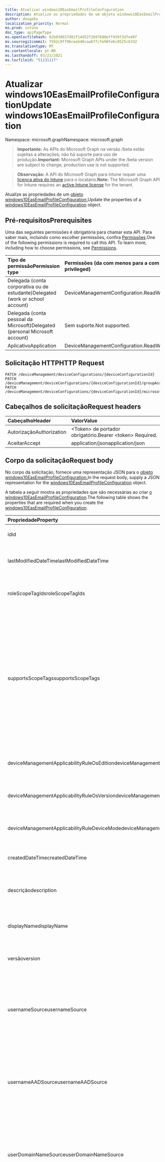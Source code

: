 ```yaml
---
title: Atualizar windows10EasEmailProfileConfiguration
description: Atualize as propriedades de um objeto windows10EasEmailProfileConfiguration.
author: dougeby
localization_priority: Normal
ms.prod: intune
doc_type: apiPageType
ms.openlocfilehash: 62b038837d82f14d52f2697680eff459f3dfe48f
ms.sourcegitcommit: f592c9ff96ceeb40caa67fcfe90fe6c8525cb7d2
ms.translationtype: MT
ms.contentlocale: pt-BR
ms.lasthandoff: 03/23/2021
ms.locfileid: "51131117"
---
```

# <a name="update-windows10easemailprofileconfiguration"></a><span data-ttu-id="69532-103">Atualizar windows10EasEmailProfileConfiguration</span><span class="sxs-lookup"><span data-stu-id="69532-103">Update windows10EasEmailProfileConfiguration</span></span>

<span data-ttu-id="69532-104">Namespace: microsoft.graph</span><span class="sxs-lookup"><span data-stu-id="69532-104">Namespace: microsoft.graph</span></span>

> <span data-ttu-id="69532-105">**Importante:** As APIs do Microsoft Graph na versão /beta estão sujeitas a alterações; não há suporte para uso de produção.</span><span class="sxs-lookup"><span data-stu-id="69532-105">**Important:** Microsoft Graph APIs under the /beta version are subject to change; production use is not supported.</span></span>

> <span data-ttu-id="69532-106">**Observação:** A API do Microsoft Graph para Intune requer uma [licença ativa do Intune](https://go.microsoft.com/fwlink/?linkid=839381) para o locatário.</span><span class="sxs-lookup"><span data-stu-id="69532-106">**Note:** The Microsoft Graph API for Intune requires an [active Intune license](https://go.microsoft.com/fwlink/?linkid=839381) for the tenant.</span></span>

<span data-ttu-id="69532-107">Atualize as propriedades de um [objeto windows10EasEmailProfileConfiguration.](../resources/intune-deviceconfig-windows10easemailprofileconfiguration.md)</span><span class="sxs-lookup"><span data-stu-id="69532-107">Update the properties of a [windows10EasEmailProfileConfiguration](../resources/intune-deviceconfig-windows10easemailprofileconfiguration.md) object.</span></span>

## <a name="prerequisites"></a><span data-ttu-id="69532-108">Pré-requisitos</span><span class="sxs-lookup"><span data-stu-id="69532-108">Prerequisites</span></span>
<span data-ttu-id="69532-p101">Uma das seguintes permissões é obrigatória para chamar esta API. Para saber mais, incluindo como escolher permissões, confira [Permissões](/graph/permissions-reference).</span><span class="sxs-lookup"><span data-stu-id="69532-p101">One of the following permissions is required to call this API. To learn more, including how to choose permissions, see [Permissions](/graph/permissions-reference).</span></span>

|<span data-ttu-id="69532-111">Tipo de permissão</span><span class="sxs-lookup"><span data-stu-id="69532-111">Permission type</span></span>|<span data-ttu-id="69532-112">Permissões (da com menos para a com mais privilégios)</span><span class="sxs-lookup"><span data-stu-id="69532-112">Permissions (from least to most privileged)</span></span>|
|:---|:---|
|<span data-ttu-id="69532-113">Delegada (conta corporativa ou de estudante)</span><span class="sxs-lookup"><span data-stu-id="69532-113">Delegated (work or school account)</span></span>|<span data-ttu-id="69532-114">DeviceManagementConfiguration.ReadWrite.All</span><span class="sxs-lookup"><span data-stu-id="69532-114">DeviceManagementConfiguration.ReadWrite.All</span></span>|
|<span data-ttu-id="69532-115">Delegada (conta pessoal da Microsoft)</span><span class="sxs-lookup"><span data-stu-id="69532-115">Delegated (personal Microsoft account)</span></span>|<span data-ttu-id="69532-116">Sem suporte.</span><span class="sxs-lookup"><span data-stu-id="69532-116">Not supported.</span></span>|
|<span data-ttu-id="69532-117">Aplicativo</span><span class="sxs-lookup"><span data-stu-id="69532-117">Application</span></span>|<span data-ttu-id="69532-118">DeviceManagementConfiguration.ReadWrite.All</span><span class="sxs-lookup"><span data-stu-id="69532-118">DeviceManagementConfiguration.ReadWrite.All</span></span>|

## <a name="http-request"></a><span data-ttu-id="69532-119">Solicitação HTTP</span><span class="sxs-lookup"><span data-stu-id="69532-119">HTTP Request</span></span>
<!-- {
  "blockType": "ignored"
}
-->
``` http
PATCH /deviceManagement/deviceConfigurations/{deviceConfigurationId}
PATCH /deviceManagement/deviceConfigurations/{deviceConfigurationId}/groupAssignments/{deviceConfigurationGroupAssignmentId}/deviceConfiguration
PATCH /deviceManagement/deviceConfigurations/{deviceConfigurationId}/microsoft.graph.windowsDomainJoinConfiguration/networkAccessConfigurations/{deviceConfigurationId}
```

## <a name="request-headers"></a><span data-ttu-id="69532-120">Cabeçalhos de solicitação</span><span class="sxs-lookup"><span data-stu-id="69532-120">Request headers</span></span>
|<span data-ttu-id="69532-121">Cabeçalho</span><span class="sxs-lookup"><span data-stu-id="69532-121">Header</span></span>|<span data-ttu-id="69532-122">Valor</span><span class="sxs-lookup"><span data-stu-id="69532-122">Value</span></span>|
|:---|:---|
|<span data-ttu-id="69532-123">Autorização</span><span class="sxs-lookup"><span data-stu-id="69532-123">Authorization</span></span>|<span data-ttu-id="69532-124">&lt;Token&gt; de portador obrigatório.</span><span class="sxs-lookup"><span data-stu-id="69532-124">Bearer &lt;token&gt; Required.</span></span>|
|<span data-ttu-id="69532-125">Aceitar</span><span class="sxs-lookup"><span data-stu-id="69532-125">Accept</span></span>|<span data-ttu-id="69532-126">application/json</span><span class="sxs-lookup"><span data-stu-id="69532-126">application/json</span></span>|

## <a name="request-body"></a><span data-ttu-id="69532-127">Corpo da solicitação</span><span class="sxs-lookup"><span data-stu-id="69532-127">Request body</span></span>
<span data-ttu-id="69532-128">No corpo da solicitação, fornece uma representação JSON para o [objeto windows10EasEmailProfileConfiguration.](../resources/intune-deviceconfig-windows10easemailprofileconfiguration.md)</span><span class="sxs-lookup"><span data-stu-id="69532-128">In the request body, supply a JSON representation for the [windows10EasEmailProfileConfiguration](../resources/intune-deviceconfig-windows10easemailprofileconfiguration.md) object.</span></span>

<span data-ttu-id="69532-129">A tabela a seguir mostra as propriedades que são necessárias ao criar [o windows10EasEmailProfileConfiguration](../resources/intune-deviceconfig-windows10easemailprofileconfiguration.md).</span><span class="sxs-lookup"><span data-stu-id="69532-129">The following table shows the properties that are required when you create the [windows10EasEmailProfileConfiguration](../resources/intune-deviceconfig-windows10easemailprofileconfiguration.md).</span></span>

|<span data-ttu-id="69532-130">Propriedade</span><span class="sxs-lookup"><span data-stu-id="69532-130">Property</span></span>|<span data-ttu-id="69532-131">Tipo</span><span class="sxs-lookup"><span data-stu-id="69532-131">Type</span></span>|<span data-ttu-id="69532-132">Descrição</span><span class="sxs-lookup"><span data-stu-id="69532-132">Description</span></span>|
|:---|:---|:---|
|<span data-ttu-id="69532-133">id</span><span class="sxs-lookup"><span data-stu-id="69532-133">id</span></span>|<span data-ttu-id="69532-134">Cadeia de caracteres</span><span class="sxs-lookup"><span data-stu-id="69532-134">String</span></span>|<span data-ttu-id="69532-135">Chave da entidade.</span><span class="sxs-lookup"><span data-stu-id="69532-135">Key of the entity.</span></span> <span data-ttu-id="69532-136">Herdada de [deviceConfiguration](../resources/intune-shared-deviceconfiguration.md)</span><span class="sxs-lookup"><span data-stu-id="69532-136">Inherited from [deviceConfiguration](../resources/intune-shared-deviceconfiguration.md)</span></span>|
|<span data-ttu-id="69532-137">lastModifiedDateTime</span><span class="sxs-lookup"><span data-stu-id="69532-137">lastModifiedDateTime</span></span>|<span data-ttu-id="69532-138">DateTimeOffset</span><span class="sxs-lookup"><span data-stu-id="69532-138">DateTimeOffset</span></span>|<span data-ttu-id="69532-139">DateTime da última modificação do objeto.</span><span class="sxs-lookup"><span data-stu-id="69532-139">DateTime the object was last modified.</span></span> <span data-ttu-id="69532-140">Herdada de [deviceConfiguration](../resources/intune-shared-deviceconfiguration.md)</span><span class="sxs-lookup"><span data-stu-id="69532-140">Inherited from [deviceConfiguration](../resources/intune-shared-deviceconfiguration.md)</span></span>|
|<span data-ttu-id="69532-141">roleScopeTagIds</span><span class="sxs-lookup"><span data-stu-id="69532-141">roleScopeTagIds</span></span>|<span data-ttu-id="69532-142">Coleção de cadeias de caracteres</span><span class="sxs-lookup"><span data-stu-id="69532-142">String collection</span></span>|<span data-ttu-id="69532-143">Lista de marcas de escopo para esta instância entity.</span><span class="sxs-lookup"><span data-stu-id="69532-143">List of Scope Tags for this Entity instance.</span></span> <span data-ttu-id="69532-144">Herdada de [deviceConfiguration](../resources/intune-shared-deviceconfiguration.md)</span><span class="sxs-lookup"><span data-stu-id="69532-144">Inherited from [deviceConfiguration](../resources/intune-shared-deviceconfiguration.md)</span></span>|
|<span data-ttu-id="69532-145">supportsScopeTags</span><span class="sxs-lookup"><span data-stu-id="69532-145">supportsScopeTags</span></span>|<span data-ttu-id="69532-146">Booleano</span><span class="sxs-lookup"><span data-stu-id="69532-146">Boolean</span></span>|<span data-ttu-id="69532-147">Indica se a Configuração de Dispositivo subjacente dá suporte ou não à atribuição de marcas de escopo.</span><span class="sxs-lookup"><span data-stu-id="69532-147">Indicates whether or not the underlying Device Configuration supports the assignment of scope tags.</span></span> <span data-ttu-id="69532-148">A atribuição à propriedade ScopeTags não é permitida quando esse valor é falso e as entidades não estarão visíveis para usuários com escopo.</span><span class="sxs-lookup"><span data-stu-id="69532-148">Assigning to the ScopeTags property is not allowed when this value is false and entities will not be visible to scoped users.</span></span> <span data-ttu-id="69532-149">Isso ocorre para políticas herdadas criadas no Silverlight e podem ser resolvidas excluindo e recriando a política no Portal do Azure.</span><span class="sxs-lookup"><span data-stu-id="69532-149">This occurs for Legacy policies created in Silverlight and can be resolved by deleting and recreating the policy in the Azure Portal.</span></span> <span data-ttu-id="69532-150">Essa propriedade é somente leitura.</span><span class="sxs-lookup"><span data-stu-id="69532-150">This property is read-only.</span></span> <span data-ttu-id="69532-151">Herdada de [deviceConfiguration](../resources/intune-shared-deviceconfiguration.md)</span><span class="sxs-lookup"><span data-stu-id="69532-151">Inherited from [deviceConfiguration](../resources/intune-shared-deviceconfiguration.md)</span></span>|
|<span data-ttu-id="69532-152">deviceManagementApplicabilityRuleOsEdition</span><span class="sxs-lookup"><span data-stu-id="69532-152">deviceManagementApplicabilityRuleOsEdition</span></span>|[<span data-ttu-id="69532-153">deviceManagementApplicabilityRuleOsEdition</span><span class="sxs-lookup"><span data-stu-id="69532-153">deviceManagementApplicabilityRuleOsEdition</span></span>](../resources/intune-deviceconfig-devicemanagementapplicabilityruleosedition.md)|<span data-ttu-id="69532-154">A aplicabilidade da edição do sistema operacional para esta Política.</span><span class="sxs-lookup"><span data-stu-id="69532-154">The OS edition applicability for this Policy.</span></span> <span data-ttu-id="69532-155">Herdada de [deviceConfiguration](../resources/intune-shared-deviceconfiguration.md)</span><span class="sxs-lookup"><span data-stu-id="69532-155">Inherited from [deviceConfiguration](../resources/intune-shared-deviceconfiguration.md)</span></span>|
|<span data-ttu-id="69532-156">deviceManagementApplicabilityRuleOsVersion</span><span class="sxs-lookup"><span data-stu-id="69532-156">deviceManagementApplicabilityRuleOsVersion</span></span>|[<span data-ttu-id="69532-157">deviceManagementApplicabilityRuleOsVersion</span><span class="sxs-lookup"><span data-stu-id="69532-157">deviceManagementApplicabilityRuleOsVersion</span></span>](../resources/intune-deviceconfig-devicemanagementapplicabilityruleosversion.md)|<span data-ttu-id="69532-158">A regra de aplicabilidade da versão do sistema operacional para esta Política.</span><span class="sxs-lookup"><span data-stu-id="69532-158">The OS version applicability rule for this Policy.</span></span> <span data-ttu-id="69532-159">Herdada de [deviceConfiguration](../resources/intune-shared-deviceconfiguration.md)</span><span class="sxs-lookup"><span data-stu-id="69532-159">Inherited from [deviceConfiguration](../resources/intune-shared-deviceconfiguration.md)</span></span>|
|<span data-ttu-id="69532-160">deviceManagementApplicabilityRuleDeviceMode</span><span class="sxs-lookup"><span data-stu-id="69532-160">deviceManagementApplicabilityRuleDeviceMode</span></span>|[<span data-ttu-id="69532-161">deviceManagementApplicabilityRuleDeviceMode</span><span class="sxs-lookup"><span data-stu-id="69532-161">deviceManagementApplicabilityRuleDeviceMode</span></span>](../resources/intune-deviceconfig-devicemanagementapplicabilityruledevicemode.md)|<span data-ttu-id="69532-162">A regra de aplicabilidade do modo de dispositivo para esta Política.</span><span class="sxs-lookup"><span data-stu-id="69532-162">The device mode applicability rule for this Policy.</span></span> <span data-ttu-id="69532-163">Herdada de [deviceConfiguration](../resources/intune-shared-deviceconfiguration.md)</span><span class="sxs-lookup"><span data-stu-id="69532-163">Inherited from [deviceConfiguration](../resources/intune-shared-deviceconfiguration.md)</span></span>|
|<span data-ttu-id="69532-164">createdDateTime</span><span class="sxs-lookup"><span data-stu-id="69532-164">createdDateTime</span></span>|<span data-ttu-id="69532-165">DateTimeOffset</span><span class="sxs-lookup"><span data-stu-id="69532-165">DateTimeOffset</span></span>|<span data-ttu-id="69532-166">DateTime em que o objeto foi criado.</span><span class="sxs-lookup"><span data-stu-id="69532-166">DateTime the object was created.</span></span> <span data-ttu-id="69532-167">Herdada de [deviceConfiguration](../resources/intune-shared-deviceconfiguration.md)</span><span class="sxs-lookup"><span data-stu-id="69532-167">Inherited from [deviceConfiguration](../resources/intune-shared-deviceconfiguration.md)</span></span>|
|<span data-ttu-id="69532-168">descrição</span><span class="sxs-lookup"><span data-stu-id="69532-168">description</span></span>|<span data-ttu-id="69532-169">Cadeia de caracteres</span><span class="sxs-lookup"><span data-stu-id="69532-169">String</span></span>|<span data-ttu-id="69532-170">O administrador forneceu a descrição da Configuração do dispositivo.</span><span class="sxs-lookup"><span data-stu-id="69532-170">Admin provided description of the Device Configuration.</span></span> <span data-ttu-id="69532-171">Herdada de [deviceConfiguration](../resources/intune-shared-deviceconfiguration.md)</span><span class="sxs-lookup"><span data-stu-id="69532-171">Inherited from [deviceConfiguration](../resources/intune-shared-deviceconfiguration.md)</span></span>|
|<span data-ttu-id="69532-172">displayName</span><span class="sxs-lookup"><span data-stu-id="69532-172">displayName</span></span>|<span data-ttu-id="69532-173">Cadeia de caracteres</span><span class="sxs-lookup"><span data-stu-id="69532-173">String</span></span>|<span data-ttu-id="69532-174">O administrador forneceu o nome da Configuração do dispositivo.</span><span class="sxs-lookup"><span data-stu-id="69532-174">Admin provided name of the device configuration.</span></span> <span data-ttu-id="69532-175">Herdada de [deviceConfiguration](../resources/intune-shared-deviceconfiguration.md)</span><span class="sxs-lookup"><span data-stu-id="69532-175">Inherited from [deviceConfiguration](../resources/intune-shared-deviceconfiguration.md)</span></span>|
|<span data-ttu-id="69532-176">versão</span><span class="sxs-lookup"><span data-stu-id="69532-176">version</span></span>|<span data-ttu-id="69532-177">Int32</span><span class="sxs-lookup"><span data-stu-id="69532-177">Int32</span></span>|<span data-ttu-id="69532-178">Versão da configuração do dispositivo.</span><span class="sxs-lookup"><span data-stu-id="69532-178">Version of the device configuration.</span></span> <span data-ttu-id="69532-179">Herdada de [deviceConfiguration](../resources/intune-shared-deviceconfiguration.md)</span><span class="sxs-lookup"><span data-stu-id="69532-179">Inherited from [deviceConfiguration](../resources/intune-shared-deviceconfiguration.md)</span></span>|
|<span data-ttu-id="69532-180">usernameSource</span><span class="sxs-lookup"><span data-stu-id="69532-180">usernameSource</span></span>|[<span data-ttu-id="69532-181">userEmailSource</span><span class="sxs-lookup"><span data-stu-id="69532-181">userEmailSource</span></span>](../resources/intune-deviceconfig-useremailsource.md)|<span data-ttu-id="69532-182">Atributo username que é escolhido no AAD e injetado nesse perfil antes de instalar no dispositivo.</span><span class="sxs-lookup"><span data-stu-id="69532-182">Username attribute that is picked from AAD and injected into this profile before installing on the device.</span></span> <span data-ttu-id="69532-183">Herdado [do easEmailProfileConfigurationBase](../resources/intune-deviceconfig-easemailprofileconfigurationbase.md).</span><span class="sxs-lookup"><span data-stu-id="69532-183">Inherited from [easEmailProfileConfigurationBase](../resources/intune-deviceconfig-easemailprofileconfigurationbase.md).</span></span> <span data-ttu-id="69532-184">Os valores possíveis são: `userPrincipalName` e `primarySmtpAddress`.</span><span class="sxs-lookup"><span data-stu-id="69532-184">Possible values are: `userPrincipalName`, `primarySmtpAddress`.</span></span>|
|<span data-ttu-id="69532-185">usernameAADSource</span><span class="sxs-lookup"><span data-stu-id="69532-185">usernameAADSource</span></span>|[<span data-ttu-id="69532-186">usernameSource</span><span class="sxs-lookup"><span data-stu-id="69532-186">usernameSource</span></span>](../resources/intune-deviceconfig-usernamesource.md)|<span data-ttu-id="69532-187">Nome do campo AAD, que será usado para recuperar UserName para perfil de email.</span><span class="sxs-lookup"><span data-stu-id="69532-187">Name of the AAD field, that will be used to retrieve UserName for email profile.</span></span> <span data-ttu-id="69532-188">Herdado [do easEmailProfileConfigurationBase](../resources/intune-deviceconfig-easemailprofileconfigurationbase.md).</span><span class="sxs-lookup"><span data-stu-id="69532-188">Inherited from [easEmailProfileConfigurationBase](../resources/intune-deviceconfig-easemailprofileconfigurationbase.md).</span></span> <span data-ttu-id="69532-189">Os valores possíveis são: `userPrincipalName`, `primarySmtpAddress`, `samAccountName`.</span><span class="sxs-lookup"><span data-stu-id="69532-189">Possible values are: `userPrincipalName`, `primarySmtpAddress`, `samAccountName`.</span></span>|
|<span data-ttu-id="69532-190">userDomainNameSource</span><span class="sxs-lookup"><span data-stu-id="69532-190">userDomainNameSource</span></span>|[<span data-ttu-id="69532-191">domainNameSource</span><span class="sxs-lookup"><span data-stu-id="69532-191">domainNameSource</span></span>](../resources/intune-deviceconfig-domainnamesource.md)|<span data-ttu-id="69532-192">Atributo UserDomainname que é escolhido no AAD e injetado nesse perfil antes de instalar no dispositivo.</span><span class="sxs-lookup"><span data-stu-id="69532-192">UserDomainname attribute that is picked from AAD and injected into this profile before installing on the device.</span></span> <span data-ttu-id="69532-193">Herdado [do easEmailProfileConfigurationBase](../resources/intune-deviceconfig-easemailprofileconfigurationbase.md).</span><span class="sxs-lookup"><span data-stu-id="69532-193">Inherited from [easEmailProfileConfigurationBase](../resources/intune-deviceconfig-easemailprofileconfigurationbase.md).</span></span> <span data-ttu-id="69532-194">Os valores possíveis são: `fullDomainName` e `netBiosDomainName`.</span><span class="sxs-lookup"><span data-stu-id="69532-194">Possible values are: `fullDomainName`, `netBiosDomainName`.</span></span>|
|<span data-ttu-id="69532-195">customDomainName</span><span class="sxs-lookup"><span data-stu-id="69532-195">customDomainName</span></span>|<span data-ttu-id="69532-196">Cadeia de caracteres</span><span class="sxs-lookup"><span data-stu-id="69532-196">String</span></span>|<span data-ttu-id="69532-197">Valor de nome de domínio personalizado usado durante a geração de um perfil de email antes de instalar no dispositivo.</span><span class="sxs-lookup"><span data-stu-id="69532-197">Custom domain name value used while generating an email profile before installing on the device.</span></span> <span data-ttu-id="69532-198">Herdado [do easEmailProfileConfigurationBase](../resources/intune-deviceconfig-easemailprofileconfigurationbase.md)</span><span class="sxs-lookup"><span data-stu-id="69532-198">Inherited from [easEmailProfileConfigurationBase](../resources/intune-deviceconfig-easemailprofileconfigurationbase.md)</span></span>|
|<span data-ttu-id="69532-199">accountName</span><span class="sxs-lookup"><span data-stu-id="69532-199">accountName</span></span>|<span data-ttu-id="69532-200">Cadeia de caracteres</span><span class="sxs-lookup"><span data-stu-id="69532-200">String</span></span>|<span data-ttu-id="69532-201">Nome da conta.</span><span class="sxs-lookup"><span data-stu-id="69532-201">Account name.</span></span>|
|<span data-ttu-id="69532-202">syncCalendar</span><span class="sxs-lookup"><span data-stu-id="69532-202">syncCalendar</span></span>|<span data-ttu-id="69532-203">Booleano</span><span class="sxs-lookup"><span data-stu-id="69532-203">Boolean</span></span>|<span data-ttu-id="69532-204">Se deve ou não sincronizar o calendário.</span><span class="sxs-lookup"><span data-stu-id="69532-204">Whether or not to sync the calendar.</span></span>|
|<span data-ttu-id="69532-205">syncContacts</span><span class="sxs-lookup"><span data-stu-id="69532-205">syncContacts</span></span>|<span data-ttu-id="69532-206">Booleano</span><span class="sxs-lookup"><span data-stu-id="69532-206">Boolean</span></span>|<span data-ttu-id="69532-207">Se deve ou não sincronizar contatos.</span><span class="sxs-lookup"><span data-stu-id="69532-207">Whether or not to sync contacts.</span></span>|
|<span data-ttu-id="69532-208">syncTasks</span><span class="sxs-lookup"><span data-stu-id="69532-208">syncTasks</span></span>|<span data-ttu-id="69532-209">Booleano</span><span class="sxs-lookup"><span data-stu-id="69532-209">Boolean</span></span>|<span data-ttu-id="69532-210">Se deve ou não sincronizar tarefas.</span><span class="sxs-lookup"><span data-stu-id="69532-210">Whether or not to sync tasks.</span></span>|
|<span data-ttu-id="69532-211">durationOfEmailToSync</span><span class="sxs-lookup"><span data-stu-id="69532-211">durationOfEmailToSync</span></span>|[<span data-ttu-id="69532-212">emailSyncDuration</span><span class="sxs-lookup"><span data-stu-id="69532-212">emailSyncDuration</span></span>](../resources/intune-deviceconfig-emailsyncduration.md)|<span data-ttu-id="69532-213">Duração do email para sincronização. Os valores possíveis `userDefined` são: `oneDay` , , , , , , `threeDays` `oneWeek` `twoWeeks` `oneMonth` `unlimited` .</span><span class="sxs-lookup"><span data-stu-id="69532-213">Duration of email to sync. Possible values are: `userDefined`, `oneDay`, `threeDays`, `oneWeek`, `twoWeeks`, `oneMonth`, `unlimited`.</span></span>|
|<span data-ttu-id="69532-214">emailAddressSource</span><span class="sxs-lookup"><span data-stu-id="69532-214">emailAddressSource</span></span>|[<span data-ttu-id="69532-215">userEmailSource</span><span class="sxs-lookup"><span data-stu-id="69532-215">userEmailSource</span></span>](../resources/intune-deviceconfig-useremailsource.md)|<span data-ttu-id="69532-216">Atributo de email que é escolhido no AAD e injetado nesse perfil antes de instalar no dispositivo.</span><span class="sxs-lookup"><span data-stu-id="69532-216">Email attribute that is picked from AAD and injected into this profile before installing on the device.</span></span> <span data-ttu-id="69532-217">Os valores possíveis são: `userPrincipalName` e `primarySmtpAddress`.</span><span class="sxs-lookup"><span data-stu-id="69532-217">Possible values are: `userPrincipalName`, `primarySmtpAddress`.</span></span>|
|<span data-ttu-id="69532-218">emailSyncSchedule</span><span class="sxs-lookup"><span data-stu-id="69532-218">emailSyncSchedule</span></span>|[<span data-ttu-id="69532-219">emailSyncSchedule</span><span class="sxs-lookup"><span data-stu-id="69532-219">emailSyncSchedule</span></span>](../resources/intune-deviceconfig-emailsyncschedule.md)|<span data-ttu-id="69532-220">Agendamento de sincronização de email.</span><span class="sxs-lookup"><span data-stu-id="69532-220">Email sync schedule.</span></span> <span data-ttu-id="69532-221">Os valores possíveis são: `userDefined`, `asMessagesArrive`, `manual`, `fifteenMinutes`, `thirtyMinutes`, `sixtyMinutes`, `basedOnMyUsage`.</span><span class="sxs-lookup"><span data-stu-id="69532-221">Possible values are: `userDefined`, `asMessagesArrive`, `manual`, `fifteenMinutes`, `thirtyMinutes`, `sixtyMinutes`, `basedOnMyUsage`.</span></span>|
|<span data-ttu-id="69532-222">hostName</span><span class="sxs-lookup"><span data-stu-id="69532-222">hostName</span></span>|<span data-ttu-id="69532-223">Cadeia de caracteres</span><span class="sxs-lookup"><span data-stu-id="69532-223">String</span></span>|<span data-ttu-id="69532-224">Local do Exchange que (URL) ao que o aplicativo de email nativo se conecta.</span><span class="sxs-lookup"><span data-stu-id="69532-224">Exchange location that (URL) that the native mail app connects to.</span></span>|
|<span data-ttu-id="69532-225">requireSsl</span><span class="sxs-lookup"><span data-stu-id="69532-225">requireSsl</span></span>|<span data-ttu-id="69532-226">Booleano</span><span class="sxs-lookup"><span data-stu-id="69532-226">Boolean</span></span>|<span data-ttu-id="69532-227">Indica se o SSL deve ou não ser usado.</span><span class="sxs-lookup"><span data-stu-id="69532-227">Indicates whether or not to use SSL.</span></span>|



## <a name="response"></a><span data-ttu-id="69532-228">Resposta</span><span class="sxs-lookup"><span data-stu-id="69532-228">Response</span></span>
<span data-ttu-id="69532-229">Se tiver êxito, este método retornará um código de resposta e um `200 OK` [objeto windows10EasEmailProfileConfiguration](../resources/intune-deviceconfig-windows10easemailprofileconfiguration.md) atualizado no corpo da resposta.</span><span class="sxs-lookup"><span data-stu-id="69532-229">If successful, this method returns a `200 OK` response code and an updated [windows10EasEmailProfileConfiguration](../resources/intune-deviceconfig-windows10easemailprofileconfiguration.md) object in the response body.</span></span>

## <a name="example"></a><span data-ttu-id="69532-230">Exemplo</span><span class="sxs-lookup"><span data-stu-id="69532-230">Example</span></span>

### <a name="request"></a><span data-ttu-id="69532-231">Solicitação</span><span class="sxs-lookup"><span data-stu-id="69532-231">Request</span></span>
<span data-ttu-id="69532-232">Este é um exemplo da solicitação.</span><span class="sxs-lookup"><span data-stu-id="69532-232">Here is an example of the request.</span></span>
``` http
PATCH https://graph.microsoft.com/beta/deviceManagement/deviceConfigurations/{deviceConfigurationId}
Content-type: application/json
Content-length: 1526

{
  "@odata.type": "#microsoft.graph.windows10EasEmailProfileConfiguration",
  "roleScopeTagIds": [
    "Role Scope Tag Ids value"
  ],
  "supportsScopeTags": true,
  "deviceManagementApplicabilityRuleOsEdition": {
    "@odata.type": "microsoft.graph.deviceManagementApplicabilityRuleOsEdition",
    "osEditionTypes": [
      "windows10EnterpriseN"
    ],
    "name": "Name value",
    "ruleType": "exclude"
  },
  "deviceManagementApplicabilityRuleOsVersion": {
    "@odata.type": "microsoft.graph.deviceManagementApplicabilityRuleOsVersion",
    "minOSVersion": "Min OSVersion value",
    "maxOSVersion": "Max OSVersion value",
    "name": "Name value",
    "ruleType": "exclude"
  },
  "deviceManagementApplicabilityRuleDeviceMode": {
    "@odata.type": "microsoft.graph.deviceManagementApplicabilityRuleDeviceMode",
    "deviceMode": "sModeConfiguration",
    "name": "Name value",
    "ruleType": "exclude"
  },
  "description": "Description value",
  "displayName": "Display Name value",
  "version": 7,
  "usernameSource": "primarySmtpAddress",
  "usernameAADSource": "primarySmtpAddress",
  "userDomainNameSource": "netBiosDomainName",
  "customDomainName": "Custom Domain Name value",
  "accountName": "Account Name value",
  "syncCalendar": true,
  "syncContacts": true,
  "syncTasks": true,
  "durationOfEmailToSync": "oneDay",
  "emailAddressSource": "primarySmtpAddress",
  "emailSyncSchedule": "asMessagesArrive",
  "hostName": "Host Name value",
  "requireSsl": true
}
```

### <a name="response"></a><span data-ttu-id="69532-233">Resposta</span><span class="sxs-lookup"><span data-stu-id="69532-233">Response</span></span>
<span data-ttu-id="69532-p119">Veja a seguir um exemplo da resposta. Observação: o objeto response mostrado aqui pode estar truncado por motivos de concisão. Todas as propriedades serão retornadas de uma chamada real.</span><span class="sxs-lookup"><span data-stu-id="69532-p119">Here is an example of the response. Note: The response object shown here may be truncated for brevity. All of the properties will be returned from an actual call.</span></span>
``` http
HTTP/1.1 200 OK
Content-Type: application/json
Content-Length: 1698

{
  "@odata.type": "#microsoft.graph.windows10EasEmailProfileConfiguration",
  "id": "9dc6f073-f073-9dc6-73f0-c69d73f0c69d",
  "lastModifiedDateTime": "2017-01-01T00:00:35.1329464-08:00",
  "roleScopeTagIds": [
    "Role Scope Tag Ids value"
  ],
  "supportsScopeTags": true,
  "deviceManagementApplicabilityRuleOsEdition": {
    "@odata.type": "microsoft.graph.deviceManagementApplicabilityRuleOsEdition",
    "osEditionTypes": [
      "windows10EnterpriseN"
    ],
    "name": "Name value",
    "ruleType": "exclude"
  },
  "deviceManagementApplicabilityRuleOsVersion": {
    "@odata.type": "microsoft.graph.deviceManagementApplicabilityRuleOsVersion",
    "minOSVersion": "Min OSVersion value",
    "maxOSVersion": "Max OSVersion value",
    "name": "Name value",
    "ruleType": "exclude"
  },
  "deviceManagementApplicabilityRuleDeviceMode": {
    "@odata.type": "microsoft.graph.deviceManagementApplicabilityRuleDeviceMode",
    "deviceMode": "sModeConfiguration",
    "name": "Name value",
    "ruleType": "exclude"
  },
  "createdDateTime": "2017-01-01T00:02:43.5775965-08:00",
  "description": "Description value",
  "displayName": "Display Name value",
  "version": 7,
  "usernameSource": "primarySmtpAddress",
  "usernameAADSource": "primarySmtpAddress",
  "userDomainNameSource": "netBiosDomainName",
  "customDomainName": "Custom Domain Name value",
  "accountName": "Account Name value",
  "syncCalendar": true,
  "syncContacts": true,
  "syncTasks": true,
  "durationOfEmailToSync": "oneDay",
  "emailAddressSource": "primarySmtpAddress",
  "emailSyncSchedule": "asMessagesArrive",
  "hostName": "Host Name value",
  "requireSsl": true
}
```




